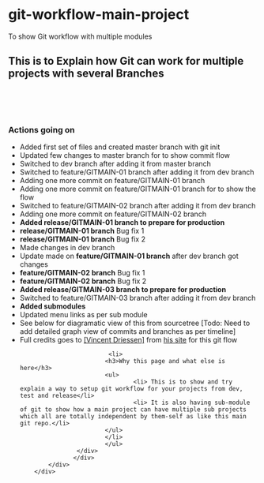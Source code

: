 # git-workflow-main-project
To show Git workflow with multiple modules



<div class="container">
            <div class="row content">
                <div class="col-md-12 col-md-offset-0 wrap">
                    <h2>This is to Explain how Git can work for multiple projects with several Branches</h2>
					<br/><br/><br/>
					<div>
							<h3>Actions going on</h3>
							<ul>
								<li>Added first set of files and created master branch with git init</li>
								<li>Updated few changes to master branch for to show commit flow</li>
								<li>Switched to dev branch after adding it from master branch</li>
								<li>Switched to feature/GITMAIN-01 branch after adding it from dev branch</li>
								<li>Adding one more commit on feature/GITMAIN-01 branch</li>
								<li>Adding one more commit on feature/GITMAIN-01 branch for to show the flow</li>
								<li>Switched to feature/GITMAIN-02 branch after adding it from dev branch</li>
								<li>Adding one more commit on feature/GITMAIN-02 branch</li>
								<li><b>Added release/GITMAIN-01 branch to prepare for production</b></li>								
								<li><b>release/GITMAIN-01 branch</b> Bug fix 1</li>
								<li><b>release/GITMAIN-01 branch</b> Bug fix 2</li>
								<li>Made changes in dev branch</li>
								<li>Update made on <b>feature/GITMAIN-01 branch</b> after dev branch got changes </li>								
								<li><b>feature/GITMAIN-02 branch</b> Bug fix 1</li>
								<li><b>feature/GITMAIN-02 branch</b> Bug fix 2</li>
								<li><b>Added release/GITMAIN-03 branch to prepare for production</b></li>
								<li>Switched to feature/GITMAIN-03 branch after adding it from dev branch</li>
								<li><b>Added submodules</b></li>
								<li>Updated menu links as per sub module</li>
								<li>See below for diagramatic view of this from sourcetree [Todo: Need to add detailed graph view of commits and branches as per timeline]</li>
								<li>Full credits goes to <a target="_blank" href="http://github.com/nvie">[Vincent Driessen]</a> from <a  target="_blank" href="http://nvie.com/posts/a-successful-git-branching-model/">his site</a> for this git flow</li>
						
									
							 <li>
							<h3>Why this page and what else is here</h3>
							<ul>
									<li> This is to show and try explain a way to setup git workflow for your projects from dev, test and release</li>
									<li> It is also having sub-module of git to show how a main project can have multiple sub projects which all are totally independent by them-self as like this main git repo.</li>						
							</ul>
							</li>
							</ul>
					</div>
                   </div>
            </div>
        </div>

